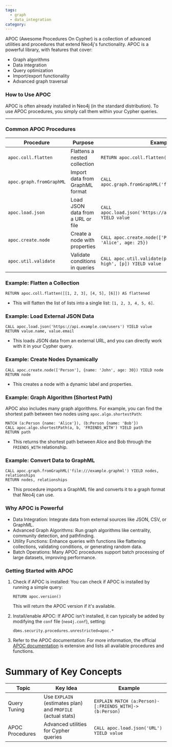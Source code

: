 ```yaml
---
tags:
  - graph
  - data_integration
category:
---
```

APOC (Awesome Procedures On Cypher) is a collection of advanced utilities and procedures that extend Neo4j's functionality. APOC is a powerful library, with features that cover:

- Graph algorithms
- Data integration
- Query optimization
- Import/export functionality
- Advanced graph traversal

### How to Use APOC

APOC is often already installed in Neo4j (in the standard distribution). To use APOC procedures, you simply call them within your Cypher queries.

---

### Common APOC Procedures

| Procedure | Purpose | Example |
|-----------|---------|---------|
| `apoc.coll.flatten` | Flattens a nested collection | `RETURN apoc.coll.flatten([[1, 2], [3, 4]])` |
| `apoc.graph.fromGraphML` | Import data from GraphML format | `CALL apoc.graph.fromGraphML('file:///data.graphml')` |
| `apoc.load.json` | Load JSON data from a URL or file | `CALL apoc.load.json('https://api.example.com/data') YIELD value` |
| `apoc.create.node` | Create a node with properties | `CALL apoc.create.node(['Person'], {name: 'Alice', age: 25})` |
| `apoc.util.validate` | Validate conditions in queries | `CALL apoc.util.validate(p.age < 30, 'Age too high', [p]) YIELD value` |



### Example: Flatten a Collection

```cypher
RETURN apoc.coll.flatten([[1, 2, 3], [4, 5], [6]]) AS flattened
```

- This will flatten the list of lists into a single list: `[1, 2, 3, 4, 5, 6]`.



### Example: Load External JSON Data

```cypher
CALL apoc.load.json('https://api.example.com/users') YIELD value
RETURN value.name, value.email
```

- This loads JSON data from an external URL, and you can directly work with it in your Cypher query.



### Example: Create Nodes Dynamically

```cypher
CALL apoc.create.node(['Person'], {name: 'John', age: 30}) YIELD node
RETURN node
```

- This creates a node with a dynamic label and properties.



### Example: Graph Algorithm (Shortest Path)

APOC also includes many graph algorithms. For example, you can find the shortest path between two nodes using `apoc.algo.shortestPath`:

```cypher
MATCH (a:Person {name: 'Alice'}), (b:Person {name: 'Bob'})
CALL apoc.algo.shortestPath(a, b, 'FRIENDS_WITH') YIELD path
RETURN path
```

- This returns the shortest path between Alice and Bob through the `FRIENDS_WITH` relationship.



### Example: Convert Data to GraphML

```cypher
CALL apoc.graph.fromGraphML('file:///example.graphml') YIELD nodes, relationships
RETURN nodes, relationships
```

- This procedure imports a GraphML file and converts it to a graph format that Neo4j can use.



### Why APOC is Powerful

- Data Integration: Integrate data from external sources like JSON, CSV, or GraphML.
- Advanced Graph Algorithms: Run graph algorithms like centrality, community detection, and pathfinding.
- Utility Functions: Enhance queries with functions like flattening collections, validating conditions, or generating random data.
- Batch Operations: Many APOC procedures support batch processing of large datasets, improving performance.



### Getting Started with APOC

1. Check if APOC is installed:
   You can check if APOC is installed by running a simple query:

   ```cypher
   RETURN apoc.version()
   ```

   This will return the APOC version if it's available.

2. Install/enable APOC:
   If APOC isn't installed, it can typically be added by modifying the `conf` file (`neo4j.conf`), setting:
   ```plaintext
   dbms.security.procedures.unrestricted=apoc.*
   ```

3. Refer to the APOC documentation:
   For more information, the official [APOC documentation](https://neo4j.com/labs/apoc/4.0/) is extensive and lists all available procedures and functions.



# Summary of Key Concepts

| Topic | Key Idea | Example |
|-------|----------|---------|
| Query Tuning | Use `EXPLAIN` (estimates plan) and `PROFILE` (actual stats) | `EXPLAIN MATCH (a:Person)-[:FRIENDS_WITH]->(b:Person)` |
| APOC Procedures | Advanced utilities for Cypher queries | `CALL apoc.load.json('URL') YIELD value` |